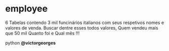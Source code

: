 # employee
6 Tabelas contendo 3 mil funcinários italianos com seus respetivos nomes e valores de venda.
Buscar dentre esses todos valores,
Quem vendeu mais que 50 mil
Quanto foi e 
Qual mês !!!

python
<b> @victorgeorges <b>
